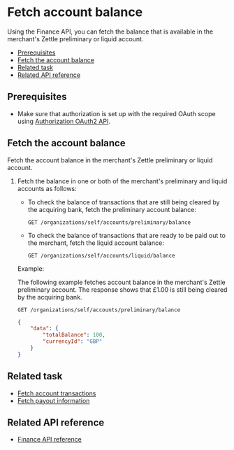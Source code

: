Fetch account balance
===
Using the Finance API, you can fetch the balance that is available in the merchant's Zettle preliminary or liquid account.

* [Prerequisites](#prerequisites)
* [Fetch the account balance](#fetch-the-account-balance)
* [Related task](#related-task)
* [Related API reference](#related-api-reference)

## Prerequisites
* Make sure that authorization is set up with the required OAuth scope using [Authorization OAuth2 API](../../authorization.adoc).  
<!-- to be continued if any -->

## Fetch the account balance 
Fetch the account balance in the merchant's Zettle preliminary or liquid account.  

1. Fetch the balance in one or both of the merchant's preliminary and liquid accounts as follows:
   * To check the balance of transactions that are still being cleared by the acquiring bank, fetch the preliminary account balance:
     ```
     GET /organizations/self/accounts/preliminary/balance
     ```
   * To check the balance of transactions that are ready to be paid out to the merchant, fetch the liquid account balance:
     ```
     GET /organizations/self/accounts/liquid/balance
     ```

   Example:
   
   The following example fetches account balance in the merchant's Zettle preliminary account. The response shows that £1.00 is still being cleared by the acquiring bank.
   
   ```
   GET /organizations/self/accounts/preliminary/balance
   ```

    ```json
    {
        "data": {
            "totalBalance": 100,
            "currencyId": "GBP"
        }
    }    

 
## Related task
* [Fetch account transactions](fetch-account-transactions.md)
* [Fetch payout information](fetch-payout-info.md)

## Related API reference
* [Finance API reference](../api-reference.md)